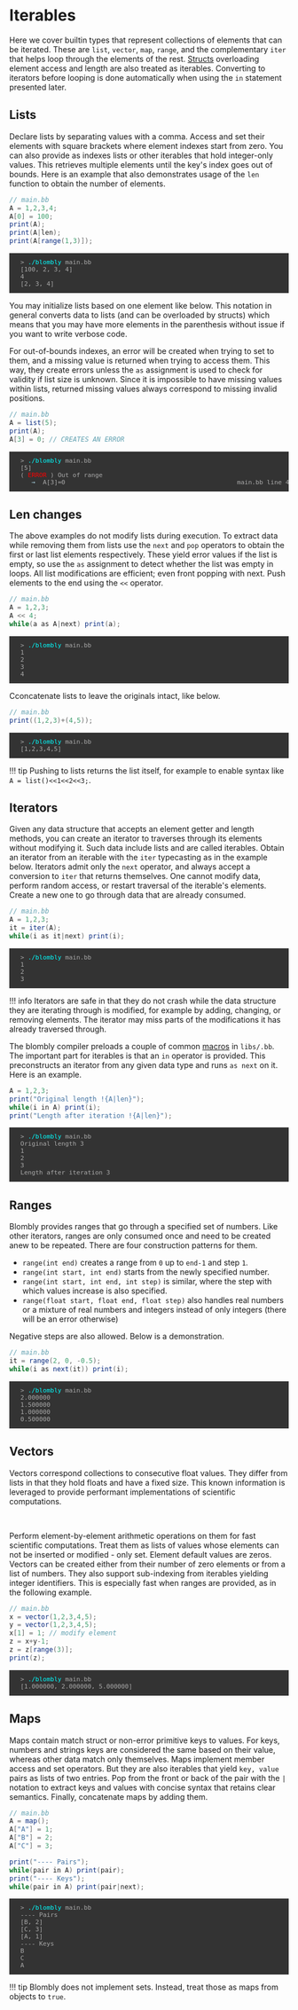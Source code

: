 # Iterables

Here we cover builtin types that represent collections of elements that can
be iterated.
These are `list`, `vector`, `map`, `range`, and the complementary `iter`
that helps loop through the elements of the rest.
[Structs](structs.md) overloading element access and length are
also treated as iterables. Converting to
iterators before looping is done 
automatically when using the `in` statement presented later.


## Lists

Declare lists by separating values with a comma. Access and set
their elements with square brackets where element indexes
start from zero. You can also provide as indexes 
lists or other iterables that hold integer-only values.
This retrieves multiple elements until the key's index
goes out of bounds.
Here is an example that also demonstrates usage of
the `len` function to obtain the number of elements.

```java
// main.bb
A = 1,2,3,4;
A[0] = 100;
print(A);
print(A|len);
print(A[range(1,3)]);
```

<pre style="font-size: 80%;background-color: #333; color: #AAA; padding: 10px 20px;">
> <span style="color: cyan;">./blombly</span> main.bb
[100, 2, 3, 4]
4
[2, 3, 4]
</pre>

You may initialize lists based on one element like below.
This notation in general converts data to lists (and 
can be overloaded by structs) which means that
you may have more elements in the parenthesis without 
issue if you want to write verbose code.

For out-of-bounds indexes, an error will be created when 
trying to set to them, and a missing value is returned when trying
to access them. 
This way, they create errors unless the `as` assignment is 
used to check for validity if list size is unknown.
Since it is impossible to have missing values within lists,
returned missing values always correspond to missing
invalid positions.

```java
// main.bb
A = list(5);
print(A);
A[3] = 0; // CREATES AN ERROR
```

<pre style="font-size: 80%;background-color: #333; color: #AAA; padding: 10px 20px; overflow-x: auto;">
> <span style="color: cyan;">./blombly</span> main.bb
[5] 
(<span style="color: red;"> ERROR </span>) Out of range
   <span style="color: lightblue;">→</span>  A[3]=0                                              main.bb line 4
</pre>

## Len changes

The above examples do not modify lists during execution.
To extract data while removing them from lists use the `next` and `pop` operators
to obtain the first or last list elements respectively. 
These yield error values if the list is empty, so use the `as` assignment to detect
whether the list was empty in loops. All list modifications are efficient; even front popping with next.
Push elements to the end using the `<<` operator.

```java
// main.bb
A = 1,2,3;
A << 4;
while(a as A|next) print(a);
```


<pre style="font-size: 80%;background-color: #333; color: #AAA; padding: 10px 20px;">
> <span style="color: cyan;">./blombly</span> main.bb
1
2
3
4
</pre>



Cconcatenate lists to leave the originals intact, like below.

```java
// main.bb
print((1,2,3)+(4,5));
```


<pre style="font-size: 80%;background-color: #333; color: #AAA; padding: 10px 20px;">
> <span style="color: cyan;">./blombly</span> main.bb
[1,2,3,4,5]
</pre>

!!! tip
    Pushing to lists returns the list itself, for example to enable syntax like `A = list()<<1<<2<<3;`.


## Iterators

Given any data structure that accepts an element getter and length methods,
you can create an iterator to traverses through its elements without modifying it. 
Such data include lists and are called iterables. 
Obtain an iterator from an iterable with the `iter` typecasting as in the example below. 
Iterators admit only the `next` operator, and always accept a conversion to `iter` that
returns themselves.
One cannot modify data, perform random access, or restart traversal of the iterable's elements. 
Create a new one to go through data that are already consumed.

```java
// main.bb
A = 1,2,3;
it = iter(A);
while(i as it|next) print(i);
```

<pre style="font-size: 80%;background-color: #333; color: #AAA; padding: 10px 20px;">
> <span style="color: cyan;">./blombly</span> main.bb
1
2
3
</pre>

!!! info
    Iterators are safe in that they do not crash while the data structure they are iterating
    through is modified, for example by adding, changing, or removing elements. The iterator
    may miss parts of the modifications it has already traversed through.

The blombly compiler preloads a couple of common [macros](../advanced/preprocessor.md) in `libs/.bb`.
The important part for iterables is that an `in` operator
is provided. This preconstructs an iterator from any given data type
and runs `as next` on it. Here is an example.

```java
A = 1,2,3;
print("Original length !{A|len}");
while(i in A) print(i);
print("Length after iteration !{A|len}");
```

<pre style="font-size: 80%;background-color: #333; color: #AAA; padding: 10px 20px;">
> <span style="color: cyan;">./blombly</span> main.bb
Original length 3
1
2
3
Length after iteration 3
</pre>

## Ranges

Blombly provides ranges that go through a specified set
of numbers. Like other iterators, ranges are only consumed once and need to be created anew to be
repeated. There are four construction patterns for them.

- `range(int end)` creates a range from `0` up to `end-1` and step `1`.
- `range(int start, int end)` starts from the newly specified number.
- `range(int start, int end, int step)` is similar, where the step with which values increase is also specified.
- `range(float start, float end, float step)` also handles real numbers or a mixture of real numbers and integers instead of only integers (there will be an error otherwise)

Negative steps are also allowed. Below is a demonstration.

```java
// main.bb
it = range(2, 0, -0.5);
while(i as next(it)) print(i);
```

<pre style="font-size: 80%;background-color: #333; color: #AAA; padding: 10px 20px;">
> <span style="color: cyan;">./blombly</span> main.bb
2.000000 
1.500000
1.000000
0.500000
</pre>


## Vectors

Vectors correspond collections to consecutive float values. They differ from lists
in that they hold floats and have a fixed size. This known information is leveraged
to provide performant implementations of scientific computations.

<br>

Perform element-by-element arithmetic operations on them for fast scientific computations. Treat them
as lists of values whose elements can not be inserted or modified - only set. Element default
values are zeros.
Vectors can be created either from their number of zero elements or from a list of numbers.
They also support sub-indexing from iterables yielding integer identifiers. This is especially fast
when ranges are provided, as in the following example.

```java
// main.bb
x = vector(1,2,3,4,5);
y = vector(1,2,3,4,5);
x[1] = 1; // modify element
z = x+y-1;
z = z[range(3)];
print(z);
```

<pre style="font-size: 80%;background-color: #333; color: #AAA; padding: 10px 20px;">
> <span style="color: cyan;">./blombly</span> main.bb
[1.000000, 2.000000, 5.000000] 
</pre>


## Maps

Maps contain match struct or non-error primitive keys to values. 
For keys, numbers and strings keys are considered
the same based on their value, whereas other data match only themselves.
Maps implement member access and set operators. But they are also iterables
that yield `key, value` pairs as lists of two entries. Pop from the front or back of the pair 
with the `|` notation to extract keys and values with concise syntax that retains
clear semantics. Finally, concatenate maps by adding them.


```java
// main.bb
A = map();
A["A"] = 1;
A["B"] = 2;
A["C"] = 3;

print("---- Pairs");
while(pair in A) print(pair);
print("---- Keys");
while(pair in A) print(pair|next);
```

<pre style="font-size: 80%;background-color: #333; color: #AAA; padding: 10px 20px;">
> <span style="color: cyan;">./blombly</span> main.bb
---- Pairs
[B, 2] 
[C, 3] 
[A, 1] 
---- Keys
B
C
A
</pre>

!!! tip
    Blombly does not implement sets. Instead, treat those as maps from objects to `true`.